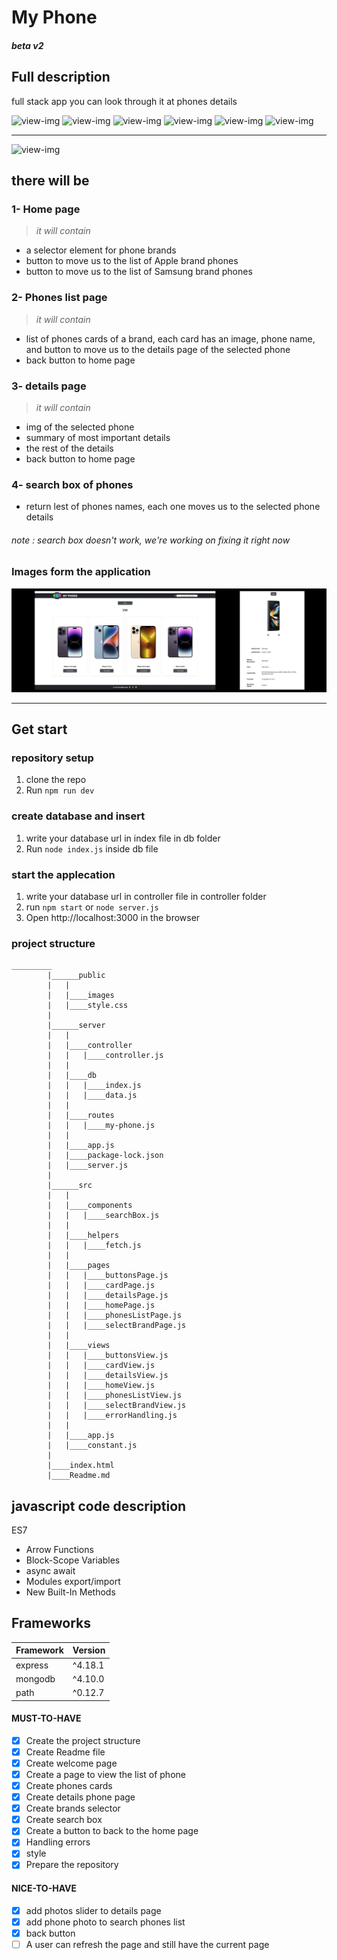 # My Phone

#### _beta v2_

## Full description

full stack app you can look through it at phones details

![view-img](https://camo.githubusercontent.com/49fbb99f92674cc6825349b154b65aaf4064aec465d61e8e1f9fb99da3d922a1/68747470733a2f2f696d672e736869656c64732e696f2f62616467652f68746d6c352d2532334533344632362e7376673f7374796c653d666f722d7468652d6261646765266c6f676f3d68746d6c35266c6f676f436f6c6f723d7768697465)
![view-img](https://camo.githubusercontent.com/e6b67b27998fca3bccf4c0ee479fc8f9de09d91f389cccfbe6cb1e29c10cfbd7/68747470733a2f2f696d672e736869656c64732e696f2f62616467652f637373332d2532333135373242362e7376673f7374796c653d666f722d7468652d6261646765266c6f676f3d63737333266c6f676f436f6c6f723d7768697465)
![view-img](https://camo.githubusercontent.com/aeddc848275a1ffce386dc81c04541654ca07b2c43bbb8ad251085c962672aea/68747470733a2f2f696d672e736869656c64732e696f2f62616467652f6a6176617363726970742d2532333332333333302e7376673f7374796c653d666f722d7468652d6261646765266c6f676f3d6a617661736372697074266c6f676f436f6c6f723d253233463744463145)
![view-img](https://camo.githubusercontent.com/faec9d89bd2c7d47b91d988dcd0f27011c27e8191d45836cfa36bf2b3c2a92bd/68747470733a2f2f696d672e736869656c64732e696f2f7374617469632f76313f7374796c653d666f722d7468652d6261646765266d6573736167653d4e6f64652e6a7326636f6c6f723d333339393333266c6f676f3d4e6f64652e6a73266c6f676f436f6c6f723d464646464646266c6162656c3d)
![view-img](https://camo.githubusercontent.com/0a95585d6b3a07028298a45d60b85a1331358bc336549d64dbbc27977f1495f3/68747470733a2f2f696d672e736869656c64732e696f2f7374617469632f76313f7374796c653d666f722d7468652d6261646765266d6573736167653d4578707265737326636f6c6f723d303030303030266c6f676f3d45787072657373266c6f676f436f6c6f723d464646464646266c6162656c3d)
![view-img](https://camo.githubusercontent.com/eb3676422a9e186ce18237e6c1ffee703068f7850c2a513b9a261f33ee335ed6/68747470733a2f2f696d672e736869656c64732e696f2f7374617469632f76313f7374796c653d666f722d7468652d6261646765266d6573736167653d4d6f6e676f444226636f6c6f723d343741323438266c6f676f3d4d6f6e676f4442266c6f676f436f6c6f723d464646464646266c6162656c3d)

---

![view-img](./public/images/view-website.png)

## there will be

### 1- Home page

> _it will contain_

- a selector element for phone brands
- button to move us to the list of Apple brand phones
- button to move us to the list of Samsung brand phones

### 2- Phones list page

> _it will contain_

- list of phones cards of a brand, each card has an image, phone name, and button to move us to the details page of the selected phone
- back button to home page

### 3- details page

> _it will contain_

- img of the selected phone
- summary of most important details
- the rest of the details
- back button to home page

### 4- search box of phones

- return lest of phones names, each one moves us to the selected phone details

###### note : search box doesn't work, we're working on fixing it right now

### Images form the application

![view-img](./public/images/app-images.jpg)

---

## Get start

### repository setup

1. clone the repo
2. Run `npm run dev`

### create database and insert

1. write your database url in index file in db folder
2. Run `node index.js` inside db file

### start the applecation

1. write your database url in controller file in controller folder
2. run `npm start` or `node server.js`
3. Open http://localhost:3000 in the browser

### project structure

```
_________
        |______public
        |   |
        |   |____images
        |   |____style.css
        |
        |______server
        |   |
        |   |____controller
        |   |   |____controller.js
        |   |
        |   |____db
        |   |   |____index.js
        |   |   |____data.js
        |   |
        |   |____routes
        |   |   |____my-phone.js
        |   |
        |   |____app.js
        |   |____package-lock.json
        |   |____server.js
        |
        |______src
        |   |
        |   |____components
        |   |   |____searchBox.js
        |   |
        |   |____helpers
        |   |   |____fetch.js
        |   |
        |   |____pages
        |   |   |____buttonsPage.js
        |   |   |____cardPage.js
        |   |   |____detailsPage.js
        |   |   |____homePage.js
        |   |   |____phonesListPage.js
        |   |   |____selectBrandPage.js
        |   |
        |   |____views
        |   |   |____buttonsView.js
        |   |   |____cardView.js
        |   |   |____detailsView.js
        |   |   |____homeView.js
        |   |   |____phonesListView.js
        |   |   |____selectBrandView.js
        |   |   |____errorHandling.js
        |   |
        |   |____app.js
        |   |____constant.js
        |
        |____index.html
        |____Readme.md
```

## javascript code description

ES7

- Arrow Functions
- Block-Scope Variables
- async await
- Modules export/import
- New Built-In Methods

## Frameworks

| Framework | Version |
| --------- | ------- |
| express   | ^4.18.1 |
| mongodb   | ^4.10.0 |
| path      | ^0.12.7 |

#### MUST-TO-HAVE

- [x] Create the project structure
- [x] Create Readme file
- [x] Create welcome page
- [x] Create a page to view the list of phone
- [x] Create phones cards
- [x] Create details phone page
- [x] Create brands selector
- [x] Create search box
- [x] Create a button to back to the home page
- [x] Handling errors
- [x] style
- [x] Prepare the repository

#### NICE-TO-HAVE

- [x] add photos slider to details page
- [x] add phone photo to search phones list
- [x] back button
- [ ] A user can refresh the page and still have the current page

